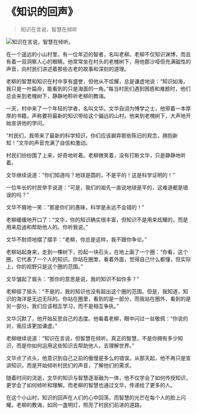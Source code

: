 # 《知识的回声》
> 知识在言说，智慧在倾听


![知识在言说，智慧在倾听。](/images/377ff44d18564a4cb78bca14ce60a991.jpg)

在一个遥远的小山村里，有一位年迈的智者，名叫老柳。老柳不仅知识渊博，而且有着一双洞察人心的眼睛。他常常坐在村头的老槐树下，用他那沙哑但充满磁性的声音，向村民们讲述着那些古老的故事和深刻的道理。

老柳的智慧和知识在村中享有盛誉，但他从不炫耀，总是谦虚地说：“知识如海，我只是一叶扁舟，能看到的只是海面的一角。”每当村民们遇到困惑和难题时，他们总会来到老槐树下，静静地聆听老柳的教诲。

一天，村中来了一个年轻的学者，名叫文华。文华自诩为博学之士，他带着一本厚厚的书籍，声称要将最新的知识带给这个偏远的山村。他来到老槐树下，大声地开始宣讲他的学问。

“村民们，我带来了最新的科学知识，你们应该摒弃那些陈旧的观念，拥抱新知！”文华的声音充满了自信和激动。

村民们纷纷围了上来，好奇地听着。老柳微笑着，没有打断文华，只是静静地听着。

文华继续说道：“你们知道吗？地球是圆的，不是平的！这是科学证明的！”

一位年长的村民举手说道：“可是，我们的祖先一直说地球是平的，这难道都是错误的吗？”

文华不屑地一笑：“那是你们的愚昧，科学是永远不会错的！”

老柳缓缓地开口了：“文华，你的知识确实很丰富，但知识不是用来炫耀的，而是用来启迪和帮助他人的。你听我说。”

文华不耐烦地摆了摆手：“老柳，你总是这样，我不跟你争论。”

老柳站起身来，走到一棵树下，捡起一块石头，在地上画了一个圈：“你看，这个圈，它代表了一个人的知识。你站在圈里，看着外面，觉得自己什么都懂，但实际上，你的视野只是这个圈的范围。”

文华皱起了眉头：“那你的意思是说，我的知识不如你多？”

老柳摇了摇头：“不是的，我的知识也没有超出这个圈的范围。但是，我知道，知识的海洋是无边无际的。你站在圈里，看到的是一部分，而我站在圈外，看到的是另一部分。我们应该相互学习，而不是相互争执。”

文华沉默了，他开始反思自己的态度。他看着老柳，眼中闪过一丝敬佩：“你说的对，我应该更加谦虚。”

老柳继续说道：“知识在言说，但智慧在倾听。真正的智慧，不是你拥有多少知识，而是你如何运用这些知识去帮助他人，去理解世界。”

文华点了点头，他意识到自己之前的傲慢是多么的错误。从那天起，他不再只是宣讲知识，而是开始倾听村民们的声音，了解他们的需求。

随着时间的流逝，文华的知识与智慧逐渐融为一体，他不仅学会了如何传授知识，更学会了如何倾听和理解。而老柳的智慧也通过文华，传递给了更多的人。

在这个小山村，知识的回声在人们的心中回荡，而智慧的光芒在每个人的脸上闪耀。老柳的教诲，如同一盏明灯，照亮了村民们前进的道路。